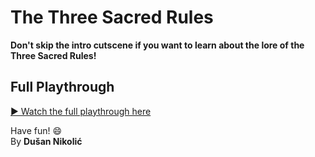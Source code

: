 # The Three Sacred Rules

**Don't skip the intro cutscene if you want to learn about the lore of the Three Sacred Rules!**  

## Full Playthrough
[▶ Watch the full playthrough here](https://youtu.be/IWRqqIFpH4g)  

Have fun! 😄  
By **Dušan Nikolić**

